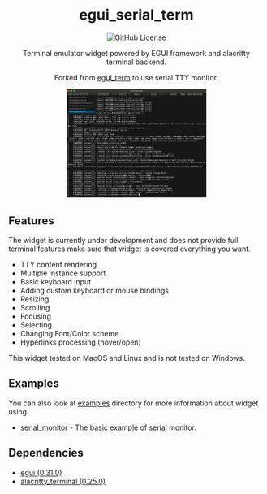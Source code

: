 <div align="center">

# egui_serial_term

![GitHub License](https://img.shields.io/github/license/pmxnis/egui_serial_term)

Terminal emulator widget powered by EGUI framework and alacritty terminal backend.

Forked from [egui_term](https://github.com/Harzu/egui_term) to use serial TTY monitor.

<a href="./examples/serial_monitor">
  <img src="examples/serial_monitor/assets/screenshot.png" width="275px">
</a>

</div>

## Features

The widget is currently under development and does not provide full terminal features make sure that widget is covered everything you want.

- TTY content rendering
- Multiple instance support
- Basic keyboard input
- Adding custom keyboard or mouse bindings
- Resizing
- Scrolling
- Focusing
- Selecting
- Changing Font/Color scheme
- Hyperlinks processing (hover/open)

This widget tested on MacOS and Linux and is not tested on Windows.

## Examples

You can also look at [examples](./examples) directory for more information about widget using.

- [serial_monitor](./examples/serial_monitor/) - The basic example of serial monitor.

## Dependencies

 - [egui (0.31.0)](https://github.com/emilk/egui)
 - [alacritty_terminal (0.25.0)](https://github.com/alacritty/alacritty)
